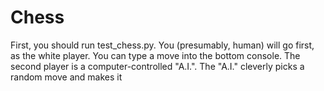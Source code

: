 # Chess

First, you should run test_chess.py. You (presumably, human) will go first, as the white player. You can type a move into the bottom console. The second player is a computer-controlled "A.I.". The "A.I." cleverly picks a random move and makes it
